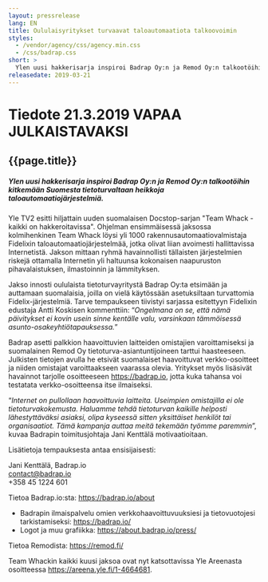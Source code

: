 ```yaml
---
layout: pressrelease
lang: EN
title: Oululaisyritykset turvaavat taloautomaatiota talkoovoimin
styles:
  - /vendor/agency/css/agency.min.css
  - /css/badrap.css
short: >
  Ylen uusi hakkerisarja inspiroi Badrap Oy:n ja Remod Oy:n talkootöihin kitkemään Suomesta tietoturvaltaan heikkoja taloautomaatiojärjestelmiä.
releasedate: 2019-03-21
---
```


# Tiedote 21.3.2019 VAPAA JULKAISTAVAKSI

## {{page.title}}

##### Ylen uusi hakkerisarja inspiroi Badrap Oy:n ja Remod Oy:n talkootöihin kitkemään Suomesta tietoturvaltaan heikkoja taloautomaatiojärjestelmiä.

Yle TV2 esitti hiljattain uuden suomalaisen Docstop-sarjan "Team Whack - kaikki on hakkeroitavissa". Ohjelman ensimmäisessä jaksossa kolmihenkinen Team Whack löysi yli 1000 rakennusautomaatiovalmistaja Fidelixin taloautomaatiojärjestelmää, jotka olivat liian avoimesti hallittavissa Internetistä. Jakson mittaan ryhmä havainnollisti tällaisten järjestelmien riskejä ottamalla Internetin yli haltuunsa kokonaisen naapuruston pihavalaistuksen, ilmastoinnin ja lämmityksen.

Jakso innosti oululaista tietoturvayritystä Badrap Oy:ta etsimään ja auttamaan suomalaisia, joilla on vielä käytössään asetuksiltaan turvattomia Fidelix-järjestelmiä. Tarve tempaukseen tiivistyi sarjassa esitettyyn Fidelixin edustaja Antti Koskisen kommenttiin: “_Ongelmana on se, että nämä päivitykset ei kovin usein sinne kentälle valu, varsinkaan tämmöisessä asunto-osakeyhtiötapauksessa._”

Badrap asetti palkkion haavoittuvien laitteiden omistajien varoittamiseksi ja suomalainen Remod Oy tietoturva-asiantuntijoineen tarttui haasteeseen. Julkisten tietojen avulla he etsivät suomalaiset haavoittuvat verkko-osoitteet ja niiden omistajat varoittaakseen vaarassa olevia. Yritykset myös lisäsivät havainnot tarjolle osoitteeseen <https://badrap.io>, jotta kuka tahansa voi testatata verkko-osoitteensa itse ilmaiseksi.

“_Internet on pullollaan haavoittuvia laitteita. Useimpien omistajilla ei ole tietoturvakokemusta. Haluamme tehdä tietoturvan kaikille helposti lähestyttäväksi asiaksi, olipa kyseessä sitten yksittäiset henkilöt tai organisaatiot. Tämä kampanja auttaa meitä tekemään työmme paremmin_”, kuvaa Badrapin toimitusjohtaja Jani Kenttälä motivaatioitaan.

Lisätietoja tempauksesta antaa ensisijaisesti:

Jani Kenttälä, Badrap.io<br>
contact@badrap.io<br>
+358 45 1224 601<br>

Tietoa Badrap.io:sta: <https://badrap.io/about>

- Badrapin ilmaispalvelu omien verkkohaavoittuvuuksiesi ja tietovuotojesi tarkistamiseksi: <https://badrap.io/>
- Logot ja muu grafiikka: <https://about.badrap.io/press/>

Tietoa Remodista: <https://remod.fi/>

Team Whackin kaikki kuusi jaksoa ovat nyt katsottavissa Yle Areenasta osoitteessa <https://areena.yle.fi/1-4664681>.
